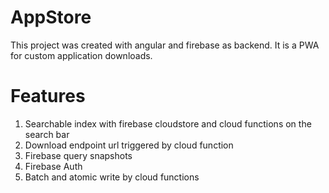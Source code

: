 # AppStore

This project was created with angular and firebase as backend. It is a PWA for custom application downloads.


# Features
1. Searchable index with firebase cloudstore and cloud functions on the search bar
2. Download endpoint url triggered by cloud function
3.  Firebase query snapshots
4. Firebase Auth
5. Batch and atomic write by cloud functions
